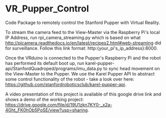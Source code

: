 # VR_Pupper_Control
Code Package to remotely control the Stanford Pupper with Virtual Reality.

To stream the camera feed to the View-Master via the Raspberry Pi's local IP Address, run rpi_camera_streaming.py which is based on what http://picamera.readthedocs.io/en/latest/recipes2.html#web-streaming did for surveillance. Follow this link format: http:{your_pi's_ip_address}:8000.

Once the VRduino is connected to the Pupper's Raspberry Pi and the robot has performed its default boot up, run karel-pupper-api/StanfordQuadroped/programs/imu_data.py to sync head movement on the View-Master to the Pupper. We use the Karel Pupper API to abstract some control functionality of the robot - take a look over here: https://github.com/stanfordroboticsclub/karel-pupper-api.

A video presentation of this project is available of this google drive link and shows a demo of the working project: https://drive.google.com/file/d/19U1zkn7KY0-_x2a-4Ght_FK0hOb5PoSE/view?usp=sharing.

